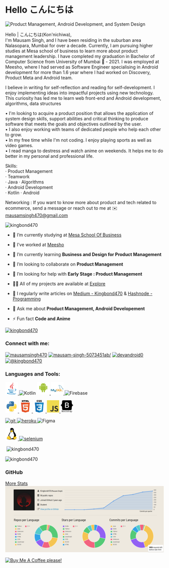 <h1 align="left">Hello こんにちは</h1>

![Product Management, Android Development, and System Design](https://pbs.twimg.com/profile_banners/896716983449903105/1610970894/1080x360)


Hello | こんにちは(Kon'nichiwa),
<br>
 I'm Mausam Singh, and I have been residing in the suburban area Nalasopara, Mumbai for over a decade. Currently, I am pursuing higher studies at Mesa school of business to learn more about product management leadership. I have completed my graduation in Bachelor of Computer Science from University of Mumbai 🏫 - 2021. I was employed at Meesho, where I had served as Software Engineer specialising in Android development for more than 1.6 year where I had worked on Discovery, Product Meta and Android team.
<br>

 I believe in writing for self-reflection and reading for self-development. I enjoy implementing ideas into impactful projects using new technology. This curiosity has led me to learn web front-end and Android development, algorithms, data structures
<br>

• I'm looking to acquire a product position that allows the application of system design skills, support abilities and critical thinking to produce software that meets the goals and objectives outlined by the user.<br>
• I also enjoy working with teams of dedicated people who help each other to grow.<br>
• In my free time while I'm not coding. I enjoy playing sports as well as video games.<br>
• I read manga to destress and watch anime on weekends. It helps me to do better in my personal and professional life.<br>


Skills: <br>
 · Product Management<br>
 · Teamwork<br>
 · Java · Algorithms<br>
 · Android Development<br>
 · Kotlin · Android<br>

Networking : If you want to know more about product and tech related to ecommerce, send a message or reach out to me at ✉️ mausamsingh470@gmail.com
<br>

<p align="left"> <img src="https://komarev.com/ghpvc/?username=kingbond470&label=Profile%20views&color=0e75b6&style=flat" alt="kingbond470" /> </p>


- 🔭 I’m currently studying at [Mesa School Of Business](https://www.mesaschool.co/)
  
- 🔭 I’ve worked at [Meesho](https://www.meesho.com/)

- 🌱 I’m currently learning **Business and Design for Product Management**

- 👯 I’m looking to collaborate on **Product Management**

- 🤝 I’m looking for help with **Early Stage : Product Management**

- 👨‍💻 All of my projects are available at [Explore](https://kingbond470.netlify.app/)

- 📝 I regularly write articles on [Medium - Kingbond470](https://kingbond470.medium.com/) & [Hashnode - Programming](https://kingbond470.hashnode.dev/)

- 💬 Ask me about **Product Management, Android Developement**

- ⚡ Fun fact **Code and Anime**

<p align="left"> <a href="https://github.com/ryo-ma/github-profile-trophy"><img src="https://github-profile-trophy.vercel.app/?username=kingbond470&no-frame=true&margin-w=35&theme=buddhism" alt="kingbond470" /></a> </p>



<h3 align="left">Connect with me:</h3>
<p align="left">
<a href="https://twitter.com/mausamsingh470" target="blank"><img align="center" src="https://cdn.jsdelivr.net/npm/simple-icons@3.0.1/icons/twitter.svg" alt="mausamsingh470" height="30" width="40" /></a>
<a href="https://linkedin.com/in/mausam-singh-5073451ab/" target="blank"><img align="center" src="https://cdn.jsdelivr.net/npm/simple-icons@3.0.1/icons/linkedin.svg" alt="mausam-singh-5073451ab/" height="30" width="40" /></a>
<a href="https://instagram.com/devandroid0" target="blank"><img align="center" src="https://cdn.jsdelivr.net/npm/simple-icons@3.0.1/icons/instagram.svg" alt="devandroid0" height="30" width="40" /></a>
<a href="https://medium.com/@kingbond470" target="blank"><img align="center" src="https://cdn.jsdelivr.net/npm/simple-icons@3.0.1/icons/medium.svg" alt="@kingbond470" height="30" width="40" /></a>
</p>

<h3 align="left">Languages and Tools:</h3>
<p align="left"> 
<a href="https://www.java.com" target="_blank"> <img src="https://raw.githubusercontent.com/devicons/devicon/master/icons/java/java-original.svg" alt="java" width="40" height="40"/> </a>
<img src="https://cdn.worldvectorlogo.com/logos/kotlin-1.svg" alt="Kotlin" width="30" height="30"/> 
<a href="https://developer.android.com" target="_blank"> <img src="https://raw.githubusercontent.com/devicons/devicon/master/icons/android/android-original-wordmark.svg" alt="android" width="40" height="40"/> </a>  
<a href="https://www.mysql.com/" target="_blank"> <img src="https://raw.githubusercontent.com/devicons/devicon/master/icons/mysql/mysql-original-wordmark.svg" alt="mysql" width="40" height="40"/> </a> 
<img src="https://cdn.worldvectorlogo.com/logos/firebase-1.svg" alt="Firebase" width="40" height="40"/> 
  
<a href="https://www.python.org" target="_blank"> <img src="https://raw.githubusercontent.com/devicons/devicon/master/icons/python/python-original.svg" alt="python" width="40" height="40"/> </a>
<a href="https://www.w3.org/html/" target="_blank"> <img src="https://raw.githubusercontent.com/devicons/devicon/master/icons/html5/html5-original-wordmark.svg" alt="html5" width="40" height="40"/> </a> 
<a href="https://www.w3schools.com/css/" target="_blank"> <img src="https://raw.githubusercontent.com/devicons/devicon/master/icons/css3/css3-original-wordmark.svg" alt="css3" width="40" height="40"/> </a>
<a href="https://developer.mozilla.org/en-US/docs/Web/JavaScript" target="_blank"> <img src="https://raw.githubusercontent.com/devicons/devicon/master/icons/javascript/javascript-original.svg" alt="javascript" width="40" height="40"/> </a>
<a href="https://getbootstrap.com" target="_blank"> <img src="https://raw.githubusercontent.com/devicons/devicon/master/icons/bootstrap/bootstrap-plain-wordmark.svg" alt="bootstrap" width="40" height="40"/> </a> 
  
<a href="https://git-scm.com/" target="_blank"> <img src="https://www.vectorlogo.zone/logos/git-scm/git-scm-icon.svg" alt="git" width="40" height="40"/> </a>
<a href="https://heroku.com" target="_blank"> <img src="https://www.vectorlogo.zone/logos/heroku/heroku-icon.svg" alt="heroku" width="40" height="40"/> </a>
<img src="https://cdn.worldvectorlogo.com/logos/figma-1.svg" alt="Figma" width="35" height="35"/> 


<a href="https://www.linux.org/" target="_blank"> <img src="https://raw.githubusercontent.com/devicons/devicon/master/icons/linux/linux-original.svg" alt="linux" width="40" height="40"/> </a> 
<a href="https://www.selenium.dev" target="_blank"> <img src="https://raw.githubusercontent.com/detain/svg-logos/780f25886640cef088af994181646db2f6b1a3f8/svg/selenium-logo.svg" alt="selenium" width="40" height="40"/> </a> 
</p>


<p>&nbsp;<img align="center" src="https://github-readme-stats.vercel.app/api?username=kingbond470&show_icons=true&locale=en" alt="kingbond470" /></p>

<p><img align="center" src="https://github-readme-streak-stats.herokuapp.com/?user=kingbond470&" alt="kingbond470" /></p>

### GitHub
[More Stats](https://profile-summary-for-github.com/user/Kingbond470)
<img src="https://github.com/Kingbond470/Android-Practice/blob/main/MoveOnPlaystore/stats_github.png" />

<a href="https://www.buymeacoffee.com/kingbond470" target="_blank"><img src="https://cdn.buymeacoffee.com/buttons/default-orange.png" alt="Buy Me A Coffee please!" style="height: 51px !important;width: 217px !important;" ></a>
